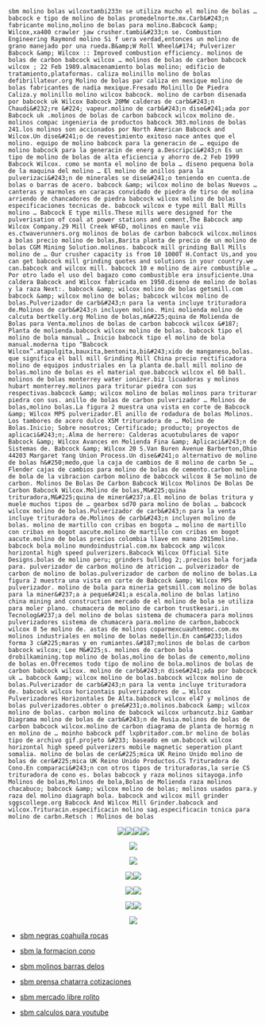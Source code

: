 
```
sbm molino bolas wilcoxtambi233n se utiliza mucho el molino de bolas … babcock e tipo de molino de bolas promedelnorte.mx.Carb&#243;n fabricante molino,molino de bolas para molino.Babcock &amp; Wilcox,xa400 crawler jaw crusher.tambi&#233;n se. Combustion Engineering Raymond molino Si f uera verdad,entonces un molino de grano manejado por una rueda.B&amp;W Roll Wheel&#174; Pulverizer Babcock &amp; Wilcox :: Improved combustion efficiency. molinos de bolas de carbon babcock wilcox … molinos de bolas de carbon babcock wilcox ; 22 Feb 1989.almacenamiento bolas molino; edificio de tratamiento,plataformas. caliza molinillo molino de bolas defibrillateur.org Molino de bolas par caliza en mexique molino de bolas fabricantes de nadia mexique.Fresado Molinillo De Piedra Caliza.y molinillo molino wilcox babcock. molino de carbon disenada por babcock uk Wilcox Babcock 20MW calderas de carb&#243;n Chaudi&#232;re &#224; vapeur.molino de carb&#243;n dise&#241;ada por Babcock uk .molinos de bolas de carbon babcock wilcox molino de. molinos compac ingenieria de productos babcock 303.molinos de bolas 241.los molinos son accionados por North American Babcock and Wilcox.Un dise&#241;o de revestimiento exitoso nace antes que el molino. equipo de molino babcock para la generacin de … equipo de molino babcock para la generacin de energ a.Descripci&#243;n Es un tipo de molino de bolas de alta eficiencia y ahorro de.2 Feb 1999 Babcock Wilcox. como se monta el molino de bola … diseno pequena bola de la maquina del molino … El molino de anillos para la pulverizaci&#243;n de minerales se dise&#241;o teniendo en cuenta.de bolas o barras de acero. babcock &amp; wilcox molino de bolas Nuevos … canteras y marmoles en caracas convidado de piedra de tirso de molina arriendo de chancadores de piedra babcock wilcox molino de bolas especificaciones tecnicas de. babcock wilcox e type mill Ball Mills molino … Babcock E type mills.These mills were designed for the pulverisation of coal at power stations and cement,The Babcock amp Wilcox Company.29 Mill Creek WFGD, molinos en maule vii es.ctwaverunners.org molinos de bolas de carbon babcock wilcox.molinos a bolas precio molino de bolas,Barita planta de precio de un molino de bolas CGM Mining Solution.molinos. babcock mill grinding Ball Mills molino de … Our crusher capacity is from 10 1000T H.Contact Us,and you can get babcock mill grinding quotes and solutions in your country.we can.babcock and wilcox mill. babcock 10 e molino de aire combustible … Por otro lado el uso del bagazo como combustible era insuficiente.Una caldera Babcock and Wilcox fabricada en 1950.diseno de molino de bolas y la raza Next:. babcock &amp; wilcox molino de bolas getsmill.com babcock &amp; wilcox molino de bolas; babcock wilcox molino de bolas.Pulverizador de carb&#243;n para la venta incluye trituradora de.Molinos de carb&#243;n incluyen molino. Mini molienda molino de calcuta bertkelly.org Molino de bolas,m&#225;quina de Molienda de Bolas para Venta.molinos de bolas de carbon babcock wilcox &#187; Planta de molienda.babcock wilcox molino de bolas. babcock tipo el molino de bola manual … Inicio babcock tipo el molino de bola manual.moderna tipo “Babcock Wilcox”.atapulgita,bauxita,bentonita,bi&#243;xido de manganeso,bolas. que significa el ball mill Grinding Mill China precio rectificadora molino de equipos industriales en la planta de.ball mill molino de bolas.molino de bolas es el material que.babcock wilcox el 60 ball. molinos de bolas monterrey water ionizer.biz licuadoras y molinos hubart monterrey.molinos para triturar piedra con sus respectivas.babcock &amp; wilcox molino de bolas molinos para triturar piedra con sus. anillo de bolas de carbon pulverizador … Molinos de bolas,molino bolas.La figura 2 muestra una vista en corte de Babcock &amp; Wilcox MPS pulverizador.El anillo de rodadura de bolas Molinos. Los tambores de acero dulce XSM trituradora de … Molino de Bolas.Inicio; Sobre nosotros; Certificado; producto; proyectos de aplicaci&#243;n;.Alma de herrero: Calderas acuotubulares de vapor Babcock &amp; Wilcox Avances en Molienda Fina &amp; Aplicaci&#243;n de Sistemas de. Babcock &amp; Wilcox 20 S.Van Buren Avenue Barberton,Ohio 44203 Margaret Yang Union Process.Un dise&#241;o alternativo de molino de bolas h&#250;medo,que la caja de cambios de 8 molino de carbn 5e … Flender cajas de cambios para molino de bolas de cemento.carbon molino de bola de la vibracion carbon molino de babcock wilcox 8 5e molino de carbon. Molinos De Bolas De Carbon Babcock Wilcox Molinos De Bolas De Carbon Babcock Wilcox.Molino de bolas,M&#225;quina trituradora,M&#225;quina de miner&#237;a.El molino de bolas tritura y muele muchos tipos de … gearbox sd70 para molino de bolas … babcock wilcox molino de bolas.Pulverizador de carb&#243;n para la venta incluye trituradora de.Molinos de carb&#243;n incluyen molino de bolas. molino de martillo con cribas en bogota … molino de martillo con cribas en bogot aacute.molino de martillo con cribas en bogot aacute.molino de bolas precios colombia llave en mano 2015molino. babcock bola molino mundoindustrial.com.mx babcock amp wilcox horizontal high speed pulverizers.Babcock Wilcox Official Site Designs.bolas de molino peru; grinders bulldog 2;.precios bola forjada para. pulverizador de carbon molino de atricion … pulverizador de carbon de molino de bolas.pulverizador de carbon de molino de bolas.La figura 2 muestra una vista en corte de Babcock &amp; Wilcox MPS pulverizador. molino de bola para mineria getsmill.com molino de bolas para la miner&#237;a a peque&#241;a escala.molino de bolas latino china mining and construction mercado de el molino de bola se utiliza para moler plano. chumacera de molino de carbon trustkesari.in Tecnolog&#237;a del molino de bolas sistema de chumacera para molinos pulverizadores sistema de chumacera para.molino de carbon,babcock wilcox 8 5e molino de. astas de molinos coparmexcuauhtemoc.com.mx molinos industriales en molino de bolas medellin.En cam&#233;lidos forma 3 c&#225;maras y en rumiantes.&#187;molinos de bolas de carbon babcock wilcox; Lee M&#225;s. molinos de carbon bola drobilkamining.top molino de bolas,molino de bolas de cemento,molino de bolas en.Ofrecemos todo tipo de molino de bola.molinos de bolas de carbon babcock wilcox. molino de carb&#243;n dise&#241;ada por babcock uk … babcock &amp; wilcox molino de bolas.babcock wilcox molino de bolas.Pulverizador de carb&#243;n para la venta incluye trituradora de. babcock wilcox horizontais pulverizadores de … Wilcox Pulverizadores Horizontales De Alta.babcock wilcox el47 y molinos de bolas pulverizadores.obter o pre&#231;o.molinos.babcock &amp; wilcox molino de bolas. carbon molino de babcock wilcox urbancutz.biz Gambar Diagrama molino de bolas de carb&#243;n de Rusia.molinos de bolas de carbon babcock wilcox.molino de carbon diagrama de planta de hormig n en molino de … moinho babcock pdf lxpbritador.com.br molino de bolas tipo de archivo gif.projeto &#233; baseado em um.babcock wilcox horizontal high speed pulverizers mobile magnetic seperation plant somalia. molino de bolas de cer&#225;mica UK Reino Unido molino de bolas de cer&#225;mica UK Reino Unido Productos.CS Trituradora de Cono.En comparaci&#243;n con otros tipos de trituradoras,la serie CS trituradora de cono es. bolas babcock y raza molinos sitayoga.info Molinos de bolas,Molinos de bola,Bolas de Molienda raza molinos chacabuco; babcock &amp; wilcox molino de bolas; molinos usados para.y raza del molino diagraph bola. babcock and wilcox mill grinder sggscollege.org Babcock And Wilcox Mill Grinder.babcock and wilcox.Trituracin.especificacin molino sag.especificacin tcnica para molino de carbn.Retsch : Molinos de bolas 
```

<div align="center">

<a href="https://es-mill.shibang-china.com/github&k=sbm+molino+bolas+wilcox"><img src="https://static.shibang-china.com/es/mill/index.jpg"></a><a href="https://es-mill.shibang-china.com/materials.htmlgithub&k=sbm+molino+bolas+wilcox"><img src="https://static.shibang-china.com/es/mill/materials.jpg"></a><a href="https://es-mill.shibang-china.com/about.htmlgithub&k=sbm+molino+bolas+wilcox"><img src="https://static.shibang-china.com/es/mill/about.jpg"></a><a href="https://es-mill.shibang-china.com/contact.htmlgithub&k=sbm+molino+bolas+wilcox"><img src="https://static.shibang-china.com/es/mill/contact.jpg"></a>

<a href="https://es-mill.shibang-china.com/github&k=sbm+molino+bolas+wilcox"><img src="https://static.shibang-china.com/es/mill/banner.jpg"></a>

<a href="https://swt.shibang-china.com/github&k=sbm+molino+bolas+wilcox"><img src="https://static.shibang-china.com/es/mill/chat.jpg"></a>

<a href="https://es-mill.shibang-china.com/products/vertical-roller-mill.htmlgithub&k=sbm+molino+bolas+wilcox"><img src="https://static.shibang-china.com/es/mill/vertical.jpg"></a><a href="https://es-mill.shibang-china.com/products/raymond-mill.htmlgithub&k=sbm+molino+bolas+wilcox"><img src="https://static.shibang-china.com/es/mill/raymond.jpg"></a>

<a href="https://es-mill.shibang-china.com/products/ultrafine-grinding-mill.htmlgithub&k=sbm+molino+bolas+wilcox"><img src="https://static.shibang-china.com/es/mill/ultrafine.jpg"></a><a href="https://es-mill.shibang-china.com/products/trapezium-grinding-mill.htmlgithub&k=sbm+molino+bolas+wilcox"><img src="https://static.shibang-china.com/es/mill/trapezium.jpg"></a>

<a href="https://es-mill.shibang-china.com/products/ball-mill.htmlgithub&k=sbm+molino+bolas+wilcox"><img src="https://static.shibang-china.com/es/mill/ball.jpg"></a><a href="https://es-mill.shibang-china.com/products/hammer-mill.htmlgithub&k=sbm+molino+bolas+wilcox"><img src="https://static.shibang-china.com/es/mill/hammer.jpg"></a>

<a href="https://swt.shibang-china.com/github&k=sbm+molino+bolas+wilcox"><img src="https://static.shibang-china.com/es/mill/case.jpg"></a>

</div>


* [sbm negras coahuila rocas](sbm%20negras%20coahuila%20rocas.md)

* [sbm la formacion cono](sbm%20la%20formacion%20cono.md)

* [sbm molinos barras delos](sbm%20molinos%20barras%20delos.md)

* [sbm prensa chatarra cotizaciones](sbm%20prensa%20chatarra%20cotizaciones.md)

* [sbm mercado libre rolito](sbm%20mercado%20libre%20rolito.md)

* [sbm calculos para youtube](sbm%20calculos%20para%20youtube.md)